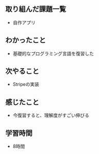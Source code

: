 ## 取り組んだ課題一覧
- 自作アプリ

## わかったこと
- 基礎的なプログラミング言語を復習した

## 次やること
- Stripeの実装

## 感じたこと
- 今復習すると、理解度がすごい伸びる

## 学習時間
- 8時間